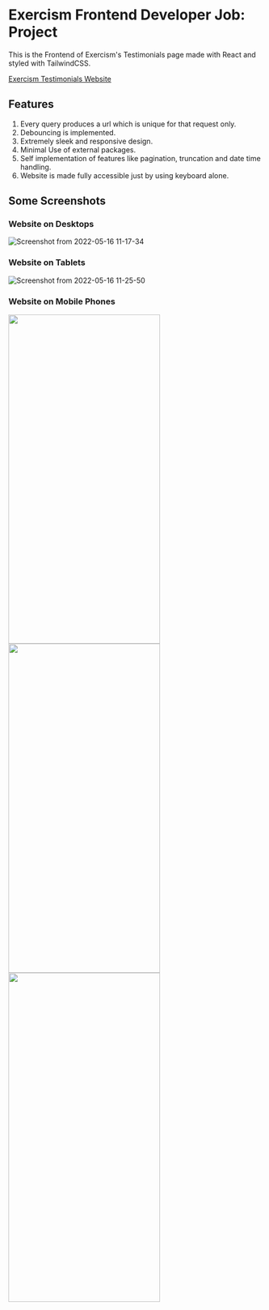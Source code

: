 # Exercism Frontend Developer Job: Project

This is the Frontend of Exercism's Testimonials page made with React and styled with TailwindCSS.
<div>
<a href="https://exercism-testimonials-c7270.web.app/">Exercism Testimonials Website</a>
</div>

## Features
1. Every query produces a url which is unique for that request only.
2. Debouncing is implemented.
3. Extremely sleek and responsive design.
4. Minimal Use of external packages.
5. Self implementation of features like pagination, truncation and date time handling.
6. Website is made fully accessible just by using keyboard alone.

## Some Screenshots
### Website on Desktops
![Screenshot from 2022-05-16 11-17-34](https://user-images.githubusercontent.com/72189840/168527469-44628443-0042-4296-ada0-cab9b32f980a.png)
### Website on Tablets
![Screenshot from 2022-05-16 11-25-50](https://user-images.githubusercontent.com/72189840/168528328-6ef616b9-2047-4675-a4ed-71bd01dbfefc.png)
### Website on Mobile Phones
<p>
  <img src="https://user-images.githubusercontent.com/72189840/168527998-2c1d239f-b1c1-436f-a4c5-9a906e8b022d.png" width="300" height="650"/>
  <img src="https://user-images.githubusercontent.com/72189840/168527542-435bb8f1-e1e1-4439-bfe7-f625e3216da5.png" width="300" height="650"/>
  <img src="https://user-images.githubusercontent.com/72189840/168527550-2d628065-6c9e-48f1-b4d2-6b8393177684.png" width="300" height="650"/>
</p>

